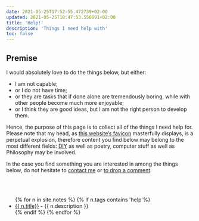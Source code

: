 ```yaml
---
date: 2021-05-25T17:52:55.472739+02:00
updated: 2021-05-25T18:47:53.556691+02:00
title: 'Help!'
description: 'Things I need help with'
toc: false
---
```

## Premise

I would absolutely love to do the things below, but either:
- I am not capable;
- or I do not have time;
- or they are tasks that if done alone are tremendously boring, while with other people become much more enjoyable;
- or I think they are good ideas, but I am not the right person to develop them.

Hence, the purpose of this page is to collect all of the things I need help for. Please note that my head, as [this website’s favicon](/logos/favicon-180.png 'Wide favicon of tommi.space') masterfully displays, is a perpetual explosion, therefore content you find below may belong to the most different fields: <abbr title="Do It Yourself">DIY</abbr> as well as poetry, computer stuff as well as Philosophy may be involved.

In the case you find something you are interested in among the things below, do not hesitate to <a href="mailto:{{ site.email | encode_email }}?subject=I want to help you with {{ page.title }}" target="_blank" title="Write me an email">contact me</a> or <a href="#comment" title="leave a comment">to drop a comment</a>.

<br>
<br>

<ul>
	{% for n in site.notes %}
		{% if n.tags contains 'help'%}
	<li><a href="{{ n.url }}" title="{{ n.title }}">{{ n.title}}</a> - {{ n.description }}</li>
		{% endif %}
	{% endfor %}
</ul>

[contact]: https://tommi.space/contact 'Contact me'